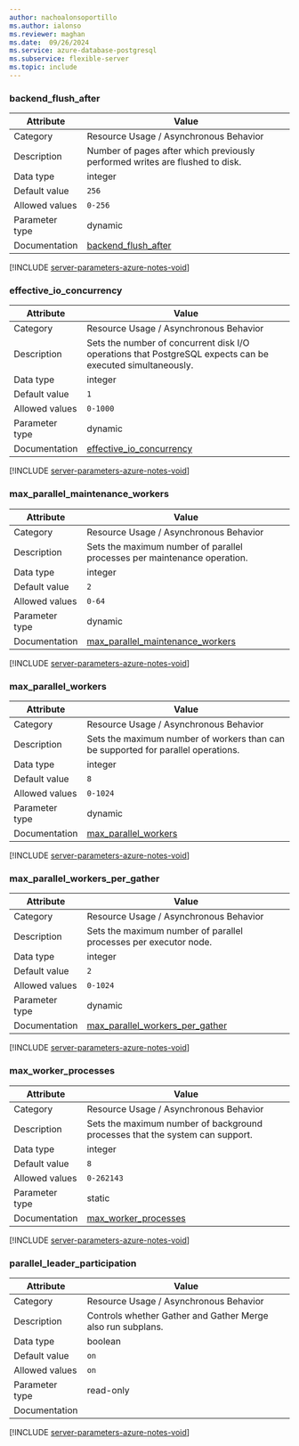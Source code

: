 ```yaml
---
author: nachoalonsoportillo
ms.author: ialonso
ms.reviewer: maghan
ms.date:  09/26/2024
ms.service: azure-database-postgresql
ms.subservice: flexible-server
ms.topic: include
---
```

### backend_flush_after

| Attribute      | Value                                                      |
|----------------|------------------------------------------------------------|
| Category       | Resource Usage / Asynchronous Behavior |
| Description    | Number of pages after which previously performed writes are flushed to disk.                              |
| Data type      | integer   |
| Default value  | `256`         |
| Allowed values | `0-256`        |
| Parameter type | dynamic        |
| Documentation  | [backend_flush_after](https://www.postgresql.org/docs/12/runtime-config-resource.html#GUC-BACKEND-FLUSH-AFTER)                           |


[!INCLUDE [server-parameters-azure-notes-void](./server-parameters-azure-notes-void.md)]



### effective_io_concurrency

| Attribute      | Value                                                      |
|----------------|------------------------------------------------------------|
| Category       | Resource Usage / Asynchronous Behavior |
| Description    | Sets the number of concurrent disk I/O operations that PostgreSQL expects can be executed simultaneously. |
| Data type      | integer   |
| Default value  | `1`           |
| Allowed values | `0-1000`       |
| Parameter type | dynamic        |
| Documentation  | [effective_io_concurrency](https://www.postgresql.org/docs/12/runtime-config-resource.html#GUC-EFFECTIVE-IO-CONCURRENCY)                 |


[!INCLUDE [server-parameters-azure-notes-void](./server-parameters-azure-notes-void.md)]



### max_parallel_maintenance_workers

| Attribute      | Value                                                      |
|----------------|------------------------------------------------------------|
| Category       | Resource Usage / Asynchronous Behavior |
| Description    | Sets the maximum number of parallel processes per maintenance operation.                                  |
| Data type      | integer   |
| Default value  | `2`           |
| Allowed values | `0-64`         |
| Parameter type | dynamic        |
| Documentation  | [max_parallel_maintenance_workers](https://www.postgresql.org/docs/12/runtime-config-resource.html#GUC-MAX-PARALLEL-WORKERS-MAINTENANCE) |


[!INCLUDE [server-parameters-azure-notes-void](./server-parameters-azure-notes-void.md)]



### max_parallel_workers

| Attribute      | Value                                                      |
|----------------|------------------------------------------------------------|
| Category       | Resource Usage / Asynchronous Behavior |
| Description    | Sets the maximum number of workers than can be supported for parallel operations.                         |
| Data type      | integer   |
| Default value  | `8`           |
| Allowed values | `0-1024`       |
| Parameter type | dynamic        |
| Documentation  | [max_parallel_workers](https://www.postgresql.org/docs/12/runtime-config-resource.html#GUC-MAX-PARALLEL-WORKERS)                         |


[!INCLUDE [server-parameters-azure-notes-void](./server-parameters-azure-notes-void.md)]



### max_parallel_workers_per_gather

| Attribute      | Value                                                      |
|----------------|------------------------------------------------------------|
| Category       | Resource Usage / Asynchronous Behavior |
| Description    | Sets the maximum number of parallel processes per executor node.                                          |
| Data type      | integer   |
| Default value  | `2`           |
| Allowed values | `0-1024`       |
| Parameter type | dynamic        |
| Documentation  | [max_parallel_workers_per_gather](https://www.postgresql.org/docs/12/runtime-config-resource.html#GUC-MAX-PARALLEL-WORKERS-PER-GATHER)   |


[!INCLUDE [server-parameters-azure-notes-void](./server-parameters-azure-notes-void.md)]



### max_worker_processes

| Attribute      | Value                                                      |
|----------------|------------------------------------------------------------|
| Category       | Resource Usage / Asynchronous Behavior |
| Description    | Sets the maximum number of background processes that the system can support.                              |
| Data type      | integer   |
| Default value  | `8`           |
| Allowed values | `0-262143`     |
| Parameter type | static         |
| Documentation  | [max_worker_processes](https://www.postgresql.org/docs/12/runtime-config-resource.html#GUC-MAX-WORKER-PROCESSES)                         |


[!INCLUDE [server-parameters-azure-notes-void](./server-parameters-azure-notes-void.md)]



### parallel_leader_participation

| Attribute      | Value                                                      |
|----------------|------------------------------------------------------------|
| Category       | Resource Usage / Asynchronous Behavior |
| Description    | Controls whether Gather and Gather Merge also run subplans.                                               |
| Data type      | boolean   |
| Default value  | `on`          |
| Allowed values | `on`           |
| Parameter type | read-only      |
| Documentation  |                                                                                                                                          |


[!INCLUDE [server-parameters-azure-notes-void](./server-parameters-azure-notes-void.md)]



